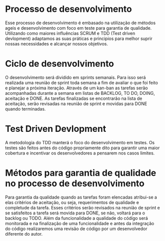 # Processo de desenvolvimento
Esse processo de desenvolvimento é embasado na utilização de métodos ageis e desenvolvimento com foco em teste para garantia de qualidade. Utilizando como maiores influências SCRUM e TDD (Test driven devlopment) adaptamos as suas práticas e principios para melhor suprir nossas necessidades e alcançar nossos objetivos.

# Ciclo de desenvolvimento
O desenvolvimento será dividido em sprints semanais. Para isso será realizada uma reunião de sprint toda semana a fim de avaliar o que foi feito e planejar a próxima iteração. Através de um kan-ban as tarefas serão acompanhadas durante a semana em listas de BACKLOG, TO DO, DOING, aceitação e DONE. As tarefas finalizadas se encontrarão na lista de aceitação, serão revisadas na reunião de sprint e movidas para DONE quando terminadas.

# Test Driven Devlopment
A metodologia do TDD manterá o foco do desenvolvimento em testes. Os testes são feitos antes do código propriamente dito para garantir uma maior cobertura e incentivar os desenvolvedores a pensarem nos casos limites.

# Métodos para garantia de qualidade no processo de desenvolvimento
Para garantia da qualidade quando as tarefas foram elencadas atribui-se a elas critérios de aceitação, ou seja, requerimentos de qualidade e completude da tarefa. Esses critérios serão revisados na reunião de sprint e se satisfeitos a tarefa será movida para DONE, se não, voltará para o backlog ou TODO. Além da funcionalidade a qualidade do código será monitorada e na finalização de uma funcionalidade e antes da integração do código realizaremos uma revisão de código por um desenvolvedor diferente do autor.
